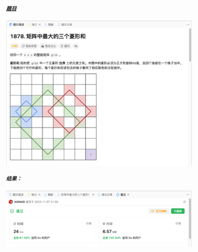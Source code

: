 ##### [题目](https://leetcode.cn/problems/get-biggest-three-rhombus-sums-in-a-grid/description/)
![pic](img.png)
##### 结果：
![pic](result.png)